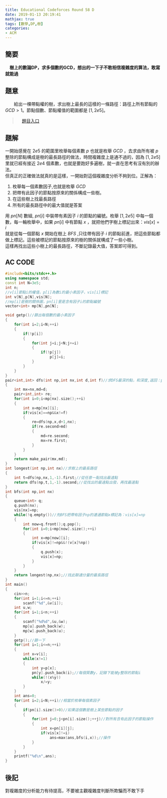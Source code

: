 ```yaml
---
title: Educational Codeforces Round 58 D
date: 2019-01-13 20:19:41
mathjax: true
tags: [數學,DP,樹]
categories:
- ACM
---
```

 ## 簡要
　**樹上的數論DP，求多個數的GCD，想出的一下子不敢相信複雜度的算法，敢寫就能過**
  <!--more-->
  ## 題意
　　給出一棵帶點權的樹，求出樹上最長的這樣的一條路徑：路徑上所有節點的 $GCD>1$。節點個數、節點權值的範圍都是 $[1,2e5$]。 
  >　[題目入口](http://codeforces.com/contest/1101/problem/D)

## 題解
一開始感覺在 $2e5$ 的範圍里枚舉每個素數 $p$ 也就是枚舉 $GCD$ ，去求由所有被 $p$ 整除的節點構成是樹的最長路徑的做法，時間複雜度上是通不過的，因為 $[1,2e5]$ 里就已經有接近 $2e4$ 個素數，也就是要跑好多遍樹，就一直在思考有沒有別的辦法。  
但真正的正確做法就真的是這樣，一開始對這個複雜度分析不夠到位。正解為：  
1. 枚舉每一個素數因子,也就是枚舉 $GCD$
2. 把帶有此因子的節點按原來的關係構成一些樹。
3. 在這些樹上找最長路徑
4. 所有的最長路徑中的最大值就是答案  


用 $pn[N]$ 數組, $pn[i]$ 中裝帶有素因子 $i$ 的節點的編號。枚舉 $[1,2e5]$ 中每一個數，每一輪枚舉中，如果 $pn[i]$ 中有節點 $x$ ，就把他們字樹上標記出來：$vis[x]=i$   
就是從每一個節點 $x$ 開始在樹上 $BFS$ ,只往帶有因子 $i$ 的節點前進，把這些節點都做上標記。這些被標記的節點按原來的樹的關係就構成了一些小樹。  
這樣再找出這些小樹上的最長路徑，不斷記錄最大值，答案即可得到。
  ## AC CODE
```c++
#include<bits/stdc++.h>
using namespace std;
const int N=3e5;
int n;
//v[i]節點i的權值，p[i]為數i的最小素因子，vis[i]標記
int v[N],p[N],vis[N];
//mp[i]是樹的關係圖，pn[i]里是含有因子i的節點編號
vector<int> mp[N],pn[N];

void getp()//篩出每個數的最小素因子
{
    for(int i=2;i<N;++i)
    {
        if(!p[i])
        {
            for(int j=i;j<N;j+=i)
            {
                if(!p[j])
                    p[j]=i;
            }
        }
    }
}
pair<int,int> dfs(int np,int nx,int d,int f)//求DFS最深的點，和深度,返回：pair<點，深度>
{
    int mx=nx,md=d;
    pair<int,int> re;
    for(int i=0;i<mp[nx].size();++i)
    {
        int x=mp[nx][i];
        if(vis[x]==np&&x!=f)
        {
            re=dfs(np,x,d+1,nx);
            if(re.second>md)
            {
                md=re.second;
                mx=re.first;
            }
        }
    }
    return make_pair(mx,md);
}
int longest(int np,int nx)//求樹上的最長路徑
{
    int t=dfs(np,nx,1,-1).first;//從任意一點找出最遠點
    return dfs(np,t,1,-1).second;//從找出的最遠點出發，再找最遠點
}
int bfs(int np,int nx)
{
    queue<int> q;
    q.push(nx);
    vis[nx]=np;
    while(!q.empty())//先BFS把帶有因子np的連通節點x標記為：vis[x]=np
    {
        int now=q.front();q.pop();
        for(int i=0;i<mp[now].size();++i)
        {
            int x=mp[now][i];
            if(vis[x]!=np&&!(v[x]%np))
            {
                q.push(x);
                vis[x]=np;
            }
        }
    }
    return longest(np,nx);//找此聯通分量的最長路徑
}
int main()
{
    cin>>n;
    for(int i=1;i<=n;++i)
        scanf("%d",&v[i]);
    int u,w;
    for(int i=1;i<n;++i)
    {
        scanf("%d%d",&u,&w);
        mp[u].push_back(w);
        mp[w].push_back(u);
    }
    getp();//篩一下
    for(int i=1;i<=n;++i)
    {
        int x=v[i];
        while(x!=1)
        {
            int y=p[x];
            pn[y].push_back(i);//每個質數y，記錄下能被y整除的節點i
            while(!(x%y))
                x/=y;
        }
    }
    int ans=0;
    for(int i=2;i<N;++i)//相當於枚舉每個素因子
    {
        if(pn[i].size()>0)//如果這個數是樹上某些節點的因子
        {
            for(int j=0;j<pn[i].size();++j)//對所有含有此因子的節點操作
            {
                int x=pn[i][j];
                if(vis[x]!=i)
                    ans=max(ans,bfs(i,x));//操作
            }
        }
    }
    printf("%d\n",ans);
}

```

## 後記
對複雜度的分析能力有待提高，不要被主觀複雜度判斷所欺騙而不敢下手